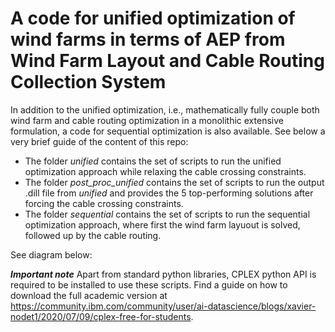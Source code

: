# A code for unified optimization of wind farms in terms of AEP from Wind Farm Layout and Cable Routing Collection System
In addition to the unified optimization, i.e., mathematically fully couple both wind farm and cable routing optimization in a monolithic extensive formulation, a code for sequential optimization is also available. 
See below a very brief guide of the content of this repo: 
- The folder <em>unified</em> contains the set of scripts to run the unified optimization approach while relaxing the cable crossing constraints.
- The folder <em>post_proc_unified</em> contains the set of scripts to run the output .dill file from <em>unified</em> and provides the 5 top-performing solutions after forcing the cable crossing constraints.
- The folder <em>sequential</em> contains the set of scripts to run the sequential optimization approach, where first the wind farm layuout is solved, followed up by the cable routing.

See diagram below:


***Important note***
Apart from standard python libraries, CPLEX python API is required to be installed to use these scripts. Find a guide on how to download the full academic version at https://community.ibm.com/community/user/ai-datascience/blogs/xavier-nodet1/2020/07/09/cplex-free-for-students.
